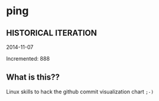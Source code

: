 # ping

## HISTORICAL ITERATION
2014-11-07

Incremented: 888

## What is this?? 
Linux skills to hack the github commit visualization chart `;-)`
